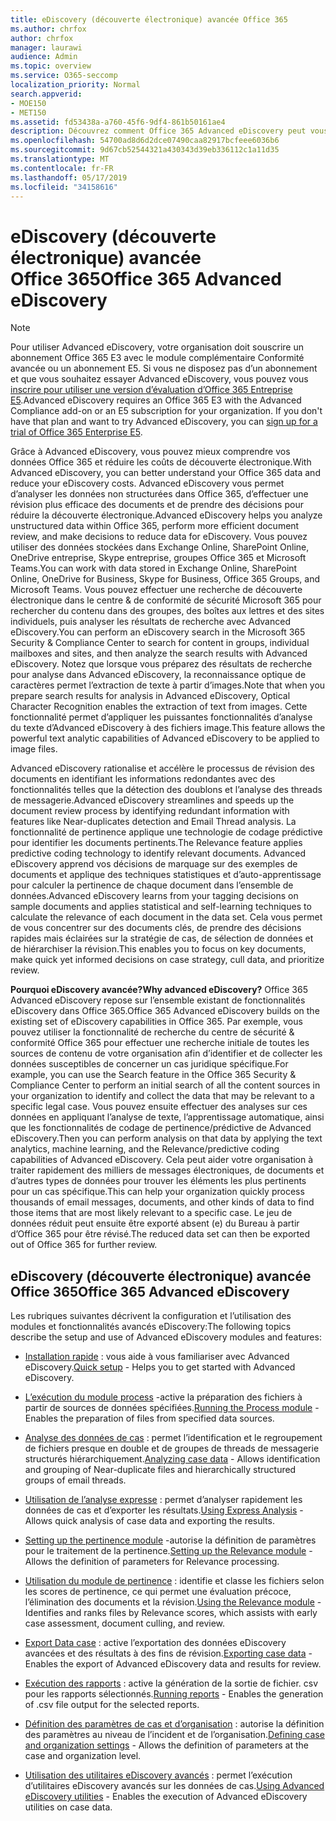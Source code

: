 ```yaml
---
title: eDiscovery (découverte électronique) avancée Office 365
ms.author: chrfox
author: chrfox
manager: laurawi
audience: Admin
ms.topic: overview
ms.service: O365-seccomp
localization_priority: Normal
search.appverid:
- MOE150
- MET150
ms.assetid: fd53438a-a760-45f6-9df4-861b50161ae4
description: Découvrez comment Office 365 Advanced eDiscovery peut vous aider à analyser les données dans Office 365, rationaliser les révisions de documents et prendre des décisions pour une découverte électronique efficace.
ms.openlocfilehash: 54700ad8d6d2dce07490caa82917bcfeee6036b6
ms.sourcegitcommit: 9d67cb52544321a430343d39eb336112c1a11d35
ms.translationtype: MT
ms.contentlocale: fr-FR
ms.lasthandoff: 05/17/2019
ms.locfileid: "34158616"
---
```

# <a name="office-365-advanced-ediscovery"></a><span data-ttu-id="d1485-103">eDiscovery (découverte électronique) avancée Office 365</span><span class="sxs-lookup"><span data-stu-id="d1485-103">Office 365 Advanced eDiscovery</span></span>

> [!NOTE]
> <span data-ttu-id="d1485-p101">Pour utiliser Advanced eDiscovery, votre organisation doit souscrire un abonnement Office 365 E3 avec le module complémentaire Conformité avancée ou un abonnement E5. Si vous ne disposez pas d’un abonnement et que vous souhaitez essayer Advanced eDiscovery, vous pouvez vous [inscrire pour utiliser une version d’évaluation d’Office 365 Entreprise E5](https://go.microsoft.com/fwlink/p/?LinkID=698279).</span><span class="sxs-lookup"><span data-stu-id="d1485-p101">Advanced eDiscovery requires an Office 365 E3 with the Advanced Compliance add-on or an E5 subscription for your organization. If you don't have that plan and want to try Advanced eDiscovery, you can [sign up for a trial of Office 365 Enterprise E5](https://go.microsoft.com/fwlink/p/?LinkID=698279).</span></span> 
  
<span data-ttu-id="d1485-106">Grâce à Advanced eDiscovery, vous pouvez mieux comprendre vos données Office 365 et réduire les coûts de découverte électronique.</span><span class="sxs-lookup"><span data-stu-id="d1485-106">With Advanced eDiscovery, you can better understand your Office 365 data and reduce your eDiscovery costs.</span></span> <span data-ttu-id="d1485-107">Advanced eDiscovery vous permet d’analyser les données non structurées dans Office 365, d’effectuer une révision plus efficace des documents et de prendre des décisions pour réduire la découverte électronique.</span><span class="sxs-lookup"><span data-stu-id="d1485-107">Advanced eDiscovery helps you analyze unstructured data within Office 365, perform more efficient document review, and make decisions to reduce data for eDiscovery.</span></span> <span data-ttu-id="d1485-108">Vous pouvez utiliser des données stockées dans Exchange Online, SharePoint Online, OneDrive entreprise, Skype entreprise, groupes Office 365 et Microsoft Teams.</span><span class="sxs-lookup"><span data-stu-id="d1485-108">You can work with data stored in Exchange Online, SharePoint Online, OneDrive for Business, Skype for Business, Office 365 Groups, and Microsoft Teams.</span></span> <span data-ttu-id="d1485-109">Vous pouvez effectuer une recherche de découverte électronique dans le centre &amp; de conformité de sécurité Microsoft 365 pour rechercher du contenu dans des groupes, des boîtes aux lettres et des sites individuels, puis analyser les résultats de recherche avec Advanced eDiscovery.</span><span class="sxs-lookup"><span data-stu-id="d1485-109">You can perform an eDiscovery search in the Microsoft 365 Security &amp; Compliance Center to search for content in groups, individual mailboxes and sites, and then analyze the search results with Advanced eDiscovery.</span></span> <span data-ttu-id="d1485-110">Notez que lorsque vous préparez des résultats de recherche pour analyse dans Advanced eDiscovery, la reconnaissance optique de caractères permet l’extraction de texte à partir d’images.</span><span class="sxs-lookup"><span data-stu-id="d1485-110">Note that when you prepare search results for analysis in Advanced eDiscovery, Optical Character Recognition enables the extraction of text from images.</span></span> <span data-ttu-id="d1485-111">Cette fonctionnalité permet d’appliquer les puissantes fonctionnalités d’analyse du texte d’Advanced eDiscovery à des fichiers image.</span><span class="sxs-lookup"><span data-stu-id="d1485-111">This feature allows the powerful text analytic capabilities of Advanced eDiscovery to be applied to image files.</span></span>
  
<span data-ttu-id="d1485-112">Advanced eDiscovery rationalise et accélère le processus de révision des documents en identifiant les informations redondantes avec des fonctionnalités telles que la détection des doublons et l’analyse des threads de messagerie.</span><span class="sxs-lookup"><span data-stu-id="d1485-112">Advanced eDiscovery streamlines and speeds up the document review process by identifying redundant information with features like Near-duplicates detection and Email Thread analysis.</span></span> <span data-ttu-id="d1485-113">La fonctionnalité de pertinence applique une technologie de codage prédictive pour identifier les documents pertinents.</span><span class="sxs-lookup"><span data-stu-id="d1485-113">The Relevance feature applies predictive coding technology to identify relevant documents.</span></span> <span data-ttu-id="d1485-114">Advanced eDiscovery apprend vos décisions de marquage sur des exemples de documents et applique des techniques statistiques et d’auto-apprentissage pour calculer la pertinence de chaque document dans l’ensemble de données.</span><span class="sxs-lookup"><span data-stu-id="d1485-114">Advanced eDiscovery learns from your tagging decisions on sample documents and applies statistical and self-learning techniques to calculate the relevance of each document in the data set.</span></span> <span data-ttu-id="d1485-115">Cela vous permet de vous concentrer sur des documents clés, de prendre des décisions rapides mais éclairées sur la stratégie de cas, de sélection de données et de hiérarchiser la révision.</span><span class="sxs-lookup"><span data-stu-id="d1485-115">This enables you to focus on key documents, make quick yet informed decisions on case strategy, cull data, and prioritize review.</span></span>
  
 <span data-ttu-id="d1485-116">**Pourquoi eDiscovery avancée?**</span><span class="sxs-lookup"><span data-stu-id="d1485-116">**Why advanced eDiscovery?**</span></span> <span data-ttu-id="d1485-117">Office 365 Advanced eDiscovery repose sur l’ensemble existant de fonctionnalités eDiscovery dans Office 365.</span><span class="sxs-lookup"><span data-stu-id="d1485-117">Office 365 Advanced eDiscovery builds on the existing set of eDiscovery capabilities in Office 365.</span></span> <span data-ttu-id="d1485-118">Par exemple, vous pouvez utiliser la fonctionnalité de recherche du centre de sécurité &amp; conformité Office 365 pour effectuer une recherche initiale de toutes les sources de contenu de votre organisation afin d’identifier et de collecter les données susceptibles de concerner un cas juridique spécifique.</span><span class="sxs-lookup"><span data-stu-id="d1485-118">For example, you can use the Search feature in the Office 365 Security &amp; Compliance Center to perform an initial search of all the content sources in your organization to identify and collect the data that may be relevant to a specific legal case.</span></span> <span data-ttu-id="d1485-119">Vous pouvez ensuite effectuer des analyses sur ces données en appliquant l’analyse de texte, l’apprentissage automatique, ainsi que les fonctionnalités de codage de pertinence/prédictive de Advanced eDiscovery.</span><span class="sxs-lookup"><span data-stu-id="d1485-119">Then you can perform analysis on that data by applying the text analytics, machine learning, and the Relevance/predictive coding capabilities of Advanced eDiscovery.</span></span> <span data-ttu-id="d1485-120">Cela peut aider votre organisation à traiter rapidement des milliers de messages électroniques, de documents et d’autres types de données pour trouver les éléments les plus pertinents pour un cas spécifique.</span><span class="sxs-lookup"><span data-stu-id="d1485-120">This can help your organization quickly process thousands of email messages, documents, and other kinds of data to find those items that are most likely relevant to a specific case.</span></span> <span data-ttu-id="d1485-121">Le jeu de données réduit peut ensuite être exporté absent (e) du Bureau à partir d’Office 365 pour être révisé.</span><span class="sxs-lookup"><span data-stu-id="d1485-121">The reduced data set can then be exported out of Office 365 for further review.</span></span> 
  
## <a name="office-365-advanced-ediscovery"></a><span data-ttu-id="d1485-122">eDiscovery (découverte électronique) avancée Office 365</span><span class="sxs-lookup"><span data-stu-id="d1485-122">Office 365 Advanced eDiscovery</span></span>

<span data-ttu-id="d1485-123">Les rubriques suivantes décrivent la configuration et l’utilisation des modules et fonctionnalités avancés eDiscovery:</span><span class="sxs-lookup"><span data-stu-id="d1485-123">The following topics describe the setup and use of Advanced eDiscovery modules and features:</span></span>
  
- <span data-ttu-id="d1485-124">[Installation rapide](quick-setup-for-advanced-ediscovery.md) : vous aide à vous familiariser avec Advanced eDiscovery.</span><span class="sxs-lookup"><span data-stu-id="d1485-124">[Quick setup](quick-setup-for-advanced-ediscovery.md) - Helps you to get started with Advanced eDiscovery.</span></span> 
    
- <span data-ttu-id="d1485-125">[L’exécution du module process](run-the-process-module-in-advanced-ediscovery.md) -active la préparation des fichiers à partir de sources de données spécifiées.</span><span class="sxs-lookup"><span data-stu-id="d1485-125">[Running the Process module](run-the-process-module-in-advanced-ediscovery.md) - Enables the preparation of files from specified data sources.</span></span> 
    
- <span data-ttu-id="d1485-126">[Analyse des données de cas](analyze-case-data-with-advanced-ediscovery.md) : permet l’identification et le regroupement de fichiers presque en double et de groupes de threads de messagerie structurés hiérarchiquement.</span><span class="sxs-lookup"><span data-stu-id="d1485-126">[Analyzing case data](analyze-case-data-with-advanced-ediscovery.md) - Allows identification and grouping of Near-duplicate files and hierarchically structured groups of email threads.</span></span> 

- <span data-ttu-id="d1485-127">[Utilisation de l’analyse expresse](use-express-analysis-in-advanced-ediscovery.md) : permet d’analyser rapidement les données de cas et d’exporter les résultats.</span><span class="sxs-lookup"><span data-stu-id="d1485-127">[Using Express Analysis](use-express-analysis-in-advanced-ediscovery.md) - Allows quick analysis of case data and exporting the results.</span></span> 
    
- <span data-ttu-id="d1485-128">[Setting up the pertinence module](manage-relevance-setup-in-advanced-ediscovery.md) -autorise la définition de paramètres pour le traitement de la pertinence.</span><span class="sxs-lookup"><span data-stu-id="d1485-128">[Setting up the Relevance module](manage-relevance-setup-in-advanced-ediscovery.md) - Allows the definition of parameters for Relevance processing.</span></span> 
    
- <span data-ttu-id="d1485-129">[Utilisation du module de pertinence](use-relevance-in-advanced-ediscovery.md) : identifie et classe les fichiers selon les scores de pertinence, ce qui permet une évaluation précoce, l’élimination des documents et la révision.</span><span class="sxs-lookup"><span data-stu-id="d1485-129">[Using the Relevance module](use-relevance-in-advanced-ediscovery.md) - Identifies and ranks files by Relevance scores, which assists with early case assessment, document culling, and review.</span></span> 
    
- <span data-ttu-id="d1485-130">[Export Data case](export-case-data-in-advanced-ediscovery.md) : active l’exportation des données eDiscovery avancées et des résultats à des fins de révision.</span><span class="sxs-lookup"><span data-stu-id="d1485-130">[Exporting case data](export-case-data-in-advanced-ediscovery.md) - Enables the export of Advanced eDiscovery data and results for review.</span></span> 
    
- <span data-ttu-id="d1485-131">[Exécution des rapports](run-reports-in-advanced-ediscovery.md) : active la génération de la sortie de fichier. csv pour les rapports sélectionnés.</span><span class="sxs-lookup"><span data-stu-id="d1485-131">[Running reports](run-reports-in-advanced-ediscovery.md) - Enables the generation of .csv file output for the selected reports.</span></span> 
    
- <span data-ttu-id="d1485-132">[Définition des paramètres de cas et d’organisation](define-case-and-tenant-settings-in-advanced-ediscovery.md) : autorise la définition des paramètres au niveau de l’incident et de l’organisation.</span><span class="sxs-lookup"><span data-stu-id="d1485-132">[Defining case and organization settings](define-case-and-tenant-settings-in-advanced-ediscovery.md) - Allows the definition of parameters at the case and organization level.</span></span> 
    
- <span data-ttu-id="d1485-133">[Utilisation des utilitaires eDiscovery avancés](use-advanced-ediscovery-utilities.md) : permet l’exécution d’utilitaires eDiscovery avancés sur les données de cas.</span><span class="sxs-lookup"><span data-stu-id="d1485-133">[Using Advanced eDiscovery utilities](use-advanced-ediscovery-utilities.md) - Enables the execution of  Advanced eDiscovery utilities on case data.</span></span> 
